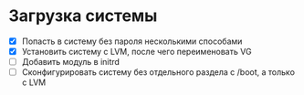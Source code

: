 # Загрузка системы 

- [x] Попасть в систему без пароля несколькими способами
- [x] Установить систему с LVM, после чего переименовать VG
- [ ] Добавить модуль в initrd
- [ ] Сконфигурировать систему без отдельного раздела с /boot, а только с LVM
